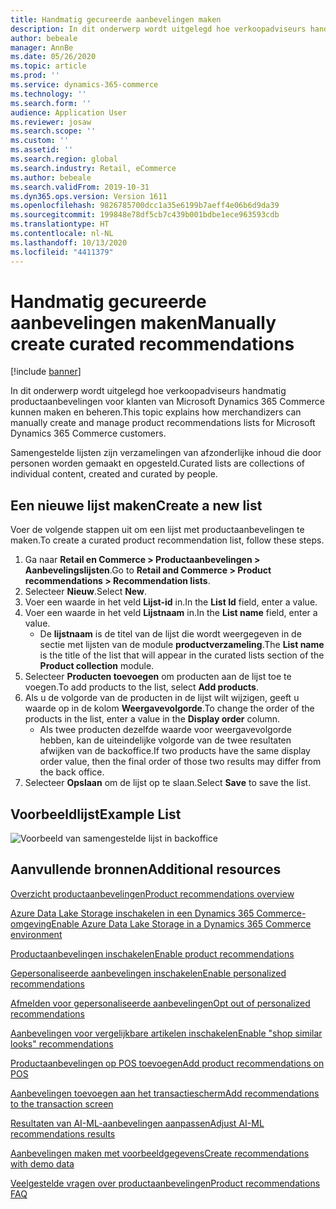 ```yaml
---
title: Handmatig gecureerde aanbevelingen maken
description: In dit onderwerp wordt uitgelegd hoe verkoopadviseurs handmatig productlijsten voor klanten van Microsoft Dynamics 365 Commerce kunnen maken en beheren.
author: bebeale
manager: AnnBe
ms.date: 05/26/2020
ms.topic: article
ms.prod: ''
ms.service: dynamics-365-commerce
ms.technology: ''
ms.search.form: ''
audience: Application User
ms.reviewer: josaw
ms.search.scope: ''
ms.custom: ''
ms.assetid: ''
ms.search.region: global
ms.search.industry: Retail, eCommerce
ms.author: bebeale
ms.search.validFrom: 2019-10-31
ms.dyn365.ops.version: Version 1611
ms.openlocfilehash: 9826785700dcc1a35e6199b7aeff4e06b6d9da39
ms.sourcegitcommit: 199848e78df5cb7c439b001bdbe1ece963593cdb
ms.translationtype: HT
ms.contentlocale: nl-NL
ms.lasthandoff: 10/13/2020
ms.locfileid: "4411379"
---
```

# <a name="manually-create-curated-recommendations"></a><span data-ttu-id="8adda-103">Handmatig gecureerde aanbevelingen maken</span><span class="sxs-lookup"><span data-stu-id="8adda-103">Manually create curated recommendations</span></span>

[!include [banner](includes/banner.md)]

<span data-ttu-id="8adda-104">In dit onderwerp wordt uitgelegd hoe verkoopadviseurs handmatig productaanbevelingen voor klanten van Microsoft Dynamics 365 Commerce kunnen maken en beheren.</span><span class="sxs-lookup"><span data-stu-id="8adda-104">This topic explains how merchandizers can manually create and manage product recommendations lists for Microsoft Dynamics 365 Commerce customers.</span></span>

<span data-ttu-id="8adda-105">Samengestelde lijsten zijn verzamelingen van afzonderlijke inhoud die door personen worden gemaakt en opgesteld.</span><span class="sxs-lookup"><span data-stu-id="8adda-105">Curated lists are collections of individual content, created and curated by people.</span></span>  

## <a name="create-a-new-list"></a><span data-ttu-id="8adda-106">Een nieuwe lijst maken</span><span class="sxs-lookup"><span data-stu-id="8adda-106">Create a new list</span></span>

<span data-ttu-id="8adda-107">Voer de volgende stappen uit om een lijst met productaanbevelingen te maken.</span><span class="sxs-lookup"><span data-stu-id="8adda-107">To create a curated product recommendation list, follow these steps.</span></span>

1. <span data-ttu-id="8adda-108">Ga naar **Retail en Commerce &gt; Productaanbevelingen &gt; Aanbevelingslijsten**.</span><span class="sxs-lookup"><span data-stu-id="8adda-108">Go to **Retail and Commerce &gt; Product recommendations &gt; Recommendation lists**.</span></span>
1. <span data-ttu-id="8adda-109">Selecteer **Nieuw**.</span><span class="sxs-lookup"><span data-stu-id="8adda-109">Select **New**.</span></span>
1. <span data-ttu-id="8adda-110">Voer een waarde in het veld **Lijst-id** in.</span><span class="sxs-lookup"><span data-stu-id="8adda-110">In the **List Id** field, enter a value.</span></span>
1. <span data-ttu-id="8adda-111">Voer een waarde in het veld **Lijstnaam** in.</span><span class="sxs-lookup"><span data-stu-id="8adda-111">In the **List name** field, enter a value.</span></span>
    - <span data-ttu-id="8adda-112">De **lijstnaam** is de titel van de lijst die wordt weergegeven in de sectie met lijsten van de module **productverzameling**.</span><span class="sxs-lookup"><span data-stu-id="8adda-112">The **List name** is the title of the list that will appear in the curated lists section of the **Product collection** module.</span></span>
1. <span data-ttu-id="8adda-113">Selecteer **Producten toevoegen** om producten aan de lijst toe te voegen.</span><span class="sxs-lookup"><span data-stu-id="8adda-113">To add products to the list, select **Add products**.</span></span>
1. <span data-ttu-id="8adda-114">Als u de volgorde van de producten in de lijst wilt wijzigen, geeft u waarde op in de kolom **Weergavevolgorde**.</span><span class="sxs-lookup"><span data-stu-id="8adda-114">To change the order of the products in the list, enter a value in the **Display order** column.</span></span>
    - <span data-ttu-id="8adda-115">Als twee producten dezelfde waarde voor weergavevolgorde hebben, kan de uiteindelijke volgorde van de twee resultaten afwijken van de backoffice.</span><span class="sxs-lookup"><span data-stu-id="8adda-115">If two products have the same display order value, then the final order of those two results may differ from the back office.</span></span>
1. <span data-ttu-id="8adda-116">Selecteer **Opslaan** om de lijst op te slaan.</span><span class="sxs-lookup"><span data-stu-id="8adda-116">Select **Save** to save the list.</span></span>

## <a name="example-list"></a><span data-ttu-id="8adda-117">Voorbeeldlijst</span><span class="sxs-lookup"><span data-stu-id="8adda-117">Example List</span></span>

![Voorbeeld van samengestelde lijst in backoffice](./media/examplecuratedrecolist.png)

## <a name="additional-resources"></a><span data-ttu-id="8adda-119">Aanvullende bronnen</span><span class="sxs-lookup"><span data-stu-id="8adda-119">Additional resources</span></span>

[<span data-ttu-id="8adda-120">Overzicht productaanbevelingen</span><span class="sxs-lookup"><span data-stu-id="8adda-120">Product recommendations overview</span></span>](product-recommendations.md)

[<span data-ttu-id="8adda-121">Azure Data Lake Storage inschakelen in een Dynamics 365 Commerce-omgeving</span><span class="sxs-lookup"><span data-stu-id="8adda-121">Enable Azure Data Lake Storage in a Dynamics 365 Commerce environment</span></span>](enable-adls-environment.md)

[<span data-ttu-id="8adda-122">Productaanbevelingen inschakelen</span><span class="sxs-lookup"><span data-stu-id="8adda-122">Enable product recommendations</span></span>](enable-product-recommendations.md)

[<span data-ttu-id="8adda-123">Gepersonaliseerde aanbevelingen inschakelen</span><span class="sxs-lookup"><span data-stu-id="8adda-123">Enable personalized recommendations</span></span>](personalized-recommendations.md)

[<span data-ttu-id="8adda-124">Afmelden voor gepersonaliseerde aanbevelingen</span><span class="sxs-lookup"><span data-stu-id="8adda-124">Opt out of personalized recommendations</span></span>](personalization-gdpr.md)

[<span data-ttu-id="8adda-125">Aanbevelingen voor vergelijkbare artikelen inschakelen</span><span class="sxs-lookup"><span data-stu-id="8adda-125">Enable "shop similar looks" recommendations</span></span>](shop-similar-looks.md)

[<span data-ttu-id="8adda-126">Productaanbevelingen op POS toevoegen</span><span class="sxs-lookup"><span data-stu-id="8adda-126">Add product recommendations on POS</span></span>](product.md)

[<span data-ttu-id="8adda-127">Aanbevelingen toevoegen aan het transactiescherm</span><span class="sxs-lookup"><span data-stu-id="8adda-127">Add recommendations to the transaction screen</span></span>](add-recommendations-control-pos-screen.md)

[<span data-ttu-id="8adda-128">Resultaten van AI-ML-aanbevelingen aanpassen</span><span class="sxs-lookup"><span data-stu-id="8adda-128">Adjust AI-ML recommendations results</span></span>](modify-product-recommendation-results.md)

[<span data-ttu-id="8adda-129">Aanbevelingen maken met voorbeeldgegevens</span><span class="sxs-lookup"><span data-stu-id="8adda-129">Create recommendations with demo data</span></span>](product-recommendations-demo-data.md)

[<span data-ttu-id="8adda-130">Veelgestelde vragen over productaanbevelingen</span><span class="sxs-lookup"><span data-stu-id="8adda-130">Product recommendations FAQ</span></span>](faq-recommendations.md)
